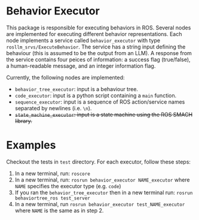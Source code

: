 # Behavior Executor

This package is responsible for executing behaviors in ROS.
Several nodes are implemented for executing different behavior representations.
Each node implements a service called `behavior_executor` with type `rosllm_srvs/ExecuteBehavior`.
The service has a string input defining the behaviour (this is assumed to be the output from an LLM).
A response from the service contains four peices of information:
a success flag (true/false),
a human-readable message, and
an integer information flag.

Currently, the following nodes are implemented:
* `behavior_tree_executor`: input is a behaviour tree.
* `code_executor`: input is a python script containing a `main` function.
* `sequence_executor`: input is a sequence of ROS action/service names separated by newlines (i.e. `\n`).
* ~~`state_machine_executor`: input is a state machine using the ROS SMACH library.~~

# Examples

Checkout the tests in `test` directory.
For each executor, follow these steps:

1. In a new terminal, run: `roscore`
2. In a new terminal, run: `rosrun behavior_executor NAME_executor` where `NAME` specifies the executor type (e.g. `code`)
3. If you ran the `behavior_tree_executor` then in a new terminal run: `rosrun behaviortree_ros test_server`
4. In a new terminal, run `rosrun behavior_executor test_NAME_executor` where `NAME` is the same as in step 2.

